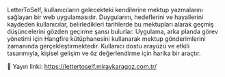 LetterToSelf, kullanıcıların gelecekteki kendilerine mektup yazmalarını sağlayan bir web uygulamasıdır. Duygularını, hedeflerini ve hayallerini kaydeden kullanıcılar, belirledikleri tarihlerde bu mektupları alarak geçmiş düşüncelerini gözden geçirme şansı bulurlar. Uygulama, arka planda görev yönetimi için Hangfire kütüphanesini kullanarak mektup gönderimlerini zamanında gerçekleştirmektedir. Kullanıcı dostu arayüzü ve etkili tasarımıyla, kişisel gelişim ve öz değerlendirme için harika bir araçtır.

🔗 Yayın linki: https://lettertoself.miraykaragoz.com.tr/
